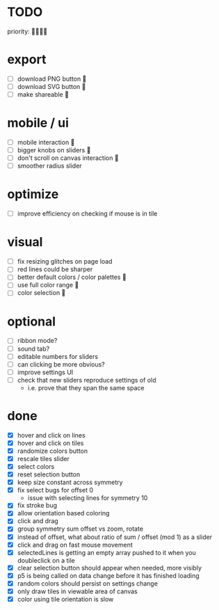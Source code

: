 # TODO

priority: 🍅🍊🍋🍏

# export
- [ ] download PNG button 🍋
- [ ] download SVG button 🍋
- [ ] make shareable 🍋

# mobile / ui
- [ ] mobile interaction 🍊
- [ ] bigger knobs on sliders 🍊
- [ ] don't scroll on canvas interaction 🍊
- [ ] smoother radius slider

# optimize
- [ ] improve efficiency on checking if mouse is in tile

# visual
- [ ] fix resizing glitches on page load
- [ ] red lines could be sharper
- [ ] better default colors / color palettes 🍏
- [ ] use full color range 🍏
- [ ] color selection 🍏

# optional
- [ ] ribbon mode?
- [ ] sound tab?
- [ ] editable numbers for sliders
- [ ] can clicking be more obvious?
- [ ] improve settings UI
- [ ] check that new sliders reproduce settings of old
	- i.e. prove that they span the same space

# done

- [x] hover and click on lines
- [x] hover and click on tiles
- [x] randomize colors button
- [x] rescale tiles slider
- [x] select colors
- [x] reset selection button
- [x] keep size constant across symmetry
- [x] fix select bugs for offset 0
	- issue with selecting lines for symmetry 10
- [x] fix stroke bug
- [x] allow orientation based coloring
- [x] click and drag
- [x] group symmetry sum offset vs zoom, rotate
- [x] instead of offset, what about ratio of sum / offset (mod 1) as a slider
- [x] click and drag on fast mouse movement
- [x] selectedLines is getting an empty array pushed to it when you doubleclick on a tile
- [x] clear selection button should appear when needed, more visibly
- [x] p5 is being called on data change before it has finished loading
- [x] random colors should persist on settings change
- [x] only draw tiles in viewable area of canvas
- [x] color using tile orientation is slow
